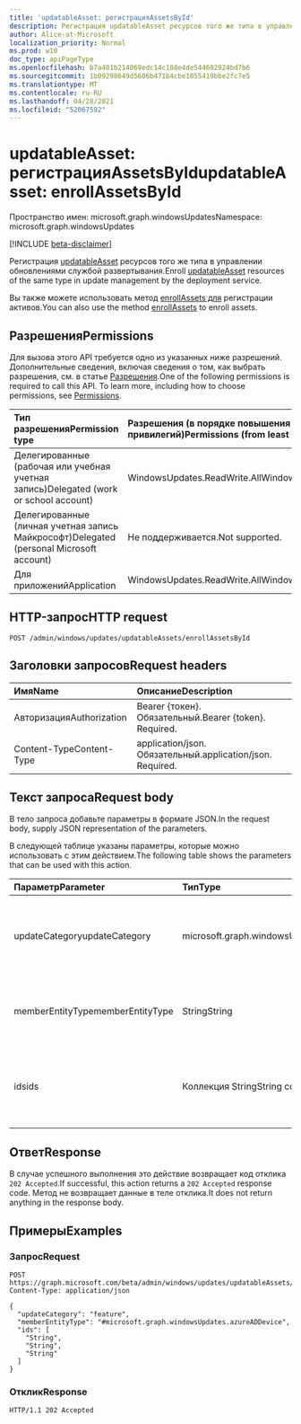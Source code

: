```yaml
---
title: 'updatableAsset: регистрацияAssetsById'
description: Регистрация updatableAsset ресурсов того же типа в управлении обновлениями службой развертывания.
author: Alice-at-Microsoft
localization_priority: Normal
ms.prod: w10
doc_type: apiPageType
ms.openlocfilehash: b7a481b214069edc14c188e4de544602924bd7b6
ms.sourcegitcommit: 1b09298649d5606b471b4cbe1055419bbe2fc7e5
ms.translationtype: MT
ms.contentlocale: ru-RU
ms.lasthandoff: 04/28/2021
ms.locfileid: "52067592"
---
```

# <a name="updatableasset-enrollassetsbyid"></a><span data-ttu-id="1e997-103">updatableAsset: регистрацияAssetsById</span><span class="sxs-lookup"><span data-stu-id="1e997-103">updatableAsset: enrollAssetsById</span></span>
<span data-ttu-id="1e997-104">Пространство имен: microsoft.graph.windowsUpdates</span><span class="sxs-lookup"><span data-stu-id="1e997-104">Namespace: microsoft.graph.windowsUpdates</span></span>

[!INCLUDE [beta-disclaimer](../../includes/beta-disclaimer.md)]

<span data-ttu-id="1e997-105">Регистрация [updatableAsset](../resources/windowsupdates-updatableasset.md) ресурсов того же типа в управлении обновлениями службой развертывания.</span><span class="sxs-lookup"><span data-stu-id="1e997-105">Enroll [updatableAsset](../resources/windowsupdates-updatableasset.md) resources of the same type in update management by the deployment service.</span></span>

<span data-ttu-id="1e997-106">Вы также можете использовать метод [enrollAssets для](windowsupdates-updatableasset-enrollassets.md) регистрации активов.</span><span class="sxs-lookup"><span data-stu-id="1e997-106">You can also use the method [enrollAssets](windowsupdates-updatableasset-enrollassets.md) to enroll assets.</span></span>

## <a name="permissions"></a><span data-ttu-id="1e997-107">Разрешения</span><span class="sxs-lookup"><span data-stu-id="1e997-107">Permissions</span></span>
<span data-ttu-id="1e997-p101">Для вызова этого API требуется одно из указанных ниже разрешений. Дополнительные сведения, включая сведения о том, как выбрать разрешения, см. в статье [Разрешения](/graph/permissions-reference).</span><span class="sxs-lookup"><span data-stu-id="1e997-p101">One of the following permissions is required to call this API. To learn more, including how to choose permissions, see [Permissions](/graph/permissions-reference).</span></span>

|<span data-ttu-id="1e997-110">Тип разрешения</span><span class="sxs-lookup"><span data-stu-id="1e997-110">Permission type</span></span>|<span data-ttu-id="1e997-111">Разрешения (в порядке повышения привилегий)</span><span class="sxs-lookup"><span data-stu-id="1e997-111">Permissions (from least to most privileged)</span></span>|
|:---|:---|
|<span data-ttu-id="1e997-112">Делегированные (рабочая или учебная учетная запись)</span><span class="sxs-lookup"><span data-stu-id="1e997-112">Delegated (work or school account)</span></span>|<span data-ttu-id="1e997-113">WindowsUpdates.ReadWrite.All</span><span class="sxs-lookup"><span data-stu-id="1e997-113">WindowsUpdates.ReadWrite.All</span></span>|
|<span data-ttu-id="1e997-114">Делегированные (личная учетная запись Майкрософт)</span><span class="sxs-lookup"><span data-stu-id="1e997-114">Delegated (personal Microsoft account)</span></span>|<span data-ttu-id="1e997-115">Не поддерживается.</span><span class="sxs-lookup"><span data-stu-id="1e997-115">Not supported.</span></span>|
|<span data-ttu-id="1e997-116">Для приложений</span><span class="sxs-lookup"><span data-stu-id="1e997-116">Application</span></span>|<span data-ttu-id="1e997-117">WindowsUpdates.ReadWrite.All</span><span class="sxs-lookup"><span data-stu-id="1e997-117">WindowsUpdates.ReadWrite.All</span></span>|

## <a name="http-request"></a><span data-ttu-id="1e997-118">HTTP-запрос</span><span class="sxs-lookup"><span data-stu-id="1e997-118">HTTP request</span></span>

<!-- {
  "blockType": "ignored"
}
-->
``` http
POST /admin/windows/updates/updatableAssets/enrollAssetsById
```

## <a name="request-headers"></a><span data-ttu-id="1e997-119">Заголовки запросов</span><span class="sxs-lookup"><span data-stu-id="1e997-119">Request headers</span></span>
|<span data-ttu-id="1e997-120">Имя</span><span class="sxs-lookup"><span data-stu-id="1e997-120">Name</span></span>|<span data-ttu-id="1e997-121">Описание</span><span class="sxs-lookup"><span data-stu-id="1e997-121">Description</span></span>|
|:---|:---|
|<span data-ttu-id="1e997-122">Авторизация</span><span class="sxs-lookup"><span data-stu-id="1e997-122">Authorization</span></span>|<span data-ttu-id="1e997-p102">Bearer {токен}. Обязательный.</span><span class="sxs-lookup"><span data-stu-id="1e997-p102">Bearer {token}. Required.</span></span>|
|<span data-ttu-id="1e997-125">Content-Type</span><span class="sxs-lookup"><span data-stu-id="1e997-125">Content-Type</span></span>|<span data-ttu-id="1e997-p103">application/json. Обязательный.</span><span class="sxs-lookup"><span data-stu-id="1e997-p103">application/json. Required.</span></span>|

## <a name="request-body"></a><span data-ttu-id="1e997-128">Текст запроса</span><span class="sxs-lookup"><span data-stu-id="1e997-128">Request body</span></span>
<span data-ttu-id="1e997-129">В тело запроса добавьте параметры в формате JSON.</span><span class="sxs-lookup"><span data-stu-id="1e997-129">In the request body, supply JSON representation of the parameters.</span></span>

<span data-ttu-id="1e997-130">В следующей таблице указаны параметры, которые можно использовать с этим действием.</span><span class="sxs-lookup"><span data-stu-id="1e997-130">The following table shows the parameters that can be used with this action.</span></span>

|<span data-ttu-id="1e997-131">Параметр</span><span class="sxs-lookup"><span data-stu-id="1e997-131">Parameter</span></span>|<span data-ttu-id="1e997-132">Тип</span><span class="sxs-lookup"><span data-stu-id="1e997-132">Type</span></span>|<span data-ttu-id="1e997-133">Описание</span><span class="sxs-lookup"><span data-stu-id="1e997-133">Description</span></span>|
|:---|:---|:---|
|<span data-ttu-id="1e997-134">updateCategory</span><span class="sxs-lookup"><span data-stu-id="1e997-134">updateCategory</span></span>|<span data-ttu-id="1e997-135">microsoft.graph.windowsUpdates.updateCategory</span><span class="sxs-lookup"><span data-stu-id="1e997-135">microsoft.graph.windowsUpdates.updateCategory</span></span>|<span data-ttu-id="1e997-136">Категория обновлений для управления службой.</span><span class="sxs-lookup"><span data-stu-id="1e997-136">The category of updates for the service to manage.</span></span> <span data-ttu-id="1e997-137">Поддерживает подмножество значений **для updateCategory.**</span><span class="sxs-lookup"><span data-stu-id="1e997-137">Supports a subset of the values for **updateCategory**.</span></span> <span data-ttu-id="1e997-138">Возможные значения: `feature` .</span><span class="sxs-lookup"><span data-stu-id="1e997-138">Possible values are: `feature`.</span></span>|
|<span data-ttu-id="1e997-139">memberEntityType</span><span class="sxs-lookup"><span data-stu-id="1e997-139">memberEntityType</span></span>|<span data-ttu-id="1e997-140">String</span><span class="sxs-lookup"><span data-stu-id="1e997-140">String</span></span>|<span data-ttu-id="1e997-141">Полный тип **updatableAsset** ресурсов.</span><span class="sxs-lookup"><span data-stu-id="1e997-141">The full type of the **updatableAsset** resources.</span></span> <span data-ttu-id="1e997-142">Возможные значения: `#microsoft.graph.windowsUpdates.azureADDevice` .</span><span class="sxs-lookup"><span data-stu-id="1e997-142">Possible values are: `#microsoft.graph.windowsUpdates.azureADDevice`.</span></span>|
|<span data-ttu-id="1e997-143">ids</span><span class="sxs-lookup"><span data-stu-id="1e997-143">ids</span></span>|<span data-ttu-id="1e997-144">Коллекция String</span><span class="sxs-lookup"><span data-stu-id="1e997-144">String collection</span></span>|<span data-ttu-id="1e997-145">Список идентификаторов, соответствующих **updatableAsset** ресурсам для регистрации в управлении обновлениями службой для данного **обновленияCategory**.</span><span class="sxs-lookup"><span data-stu-id="1e997-145">List of identifiers corresponding to the **updatableAsset** resources to enroll in update management by the service for the given **updateCategory**.</span></span>|

## <a name="response"></a><span data-ttu-id="1e997-146">Ответ</span><span class="sxs-lookup"><span data-stu-id="1e997-146">Response</span></span>

<span data-ttu-id="1e997-147">В случае успешного выполнения это действие возвращает код отклика `202 Accepted`.</span><span class="sxs-lookup"><span data-stu-id="1e997-147">If successful, this action returns a `202 Accepted` response code.</span></span> <span data-ttu-id="1e997-148">Метод не возвращает данные в теле отклика.</span><span class="sxs-lookup"><span data-stu-id="1e997-148">It does not return anything in the response body.</span></span>

## <a name="examples"></a><span data-ttu-id="1e997-149">Примеры</span><span class="sxs-lookup"><span data-stu-id="1e997-149">Examples</span></span>

### <a name="request"></a><span data-ttu-id="1e997-150">Запрос</span><span class="sxs-lookup"><span data-stu-id="1e997-150">Request</span></span>
<!-- {
  "blockType": "request",
  "name": "updatableasset_enrollassetsbyid"
}
-->
``` http
POST https://graph.microsoft.com/beta/admin/windows/updates/updatableAssets/enrollAssetsById
Content-Type: application/json

{
  "updateCategory": "feature",
  "memberEntityType": "#microsoft.graph.windowsUpdates.azureADDevice",
  "ids": [
    "String",
    "String",
    "String"
  ]
}
```


### <a name="response"></a><span data-ttu-id="1e997-151">Отклик</span><span class="sxs-lookup"><span data-stu-id="1e997-151">Response</span></span>

<!-- {
  "blockType": "response",
  "truncated": true
}
-->
``` http
HTTP/1.1 202 Accepted
```

